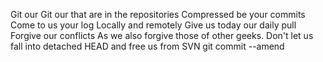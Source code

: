 Git our
Git our that are in the repositories
Compressed be your commits
Come to us your log
Locally and remotely
Give us today our daily pull
Forgive our conflicts
As we also forgive those of other geeks.
Don't let us fall into detached HEAD
and free us from SVN
git commit --amend